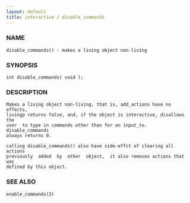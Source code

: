 ```yaml
---
layout: default
title: interactive / disable_commands
---
```






### NAME
    disable_commands() - makes a living object non-living


### SYNOPSIS
    int disable_commands( void );


### DESCRIPTION
    Makes a living object non-living, that is, add_actions have no effects,
    livingp returns false, and, if the object is interactive, disallows the
    user  to type in commands other than for an input_to.  disable_commands
    always returns 0.

    calling disable_commands() also have side-effct of clearing all actions
    previously  added  by  other  object,  it also removes actions that was
    defined by this object.


### SEE ALSO
    enable_commands(3)



